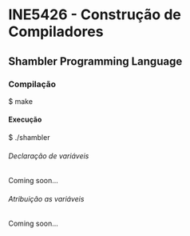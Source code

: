# INE5426 - Construção de Compiladores

## Shambler Programming Language

### Compilação
$ make

#### Execução

$ ./shambler

###### Declaração de variáveis
Coming soon...

###### Atribuição as variáveis
Coming soon...

